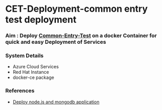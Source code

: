 # CET-Deployment-common entry test deployment

### Aim : Deploy [Common-Entry-Test](https://github.com/CodeChefVIT/common-entry-test) on a docker Container for quick and easy Deployment of Services

### System Details
- Azure Cloud Services
- Red Hat Instance
- docker-ce package

### References 
- [Deploy node.js and mongodb application](https://medium.com/statuscode/dockerising-a-node-js-and-mongodb-app-d22047e2806f)
